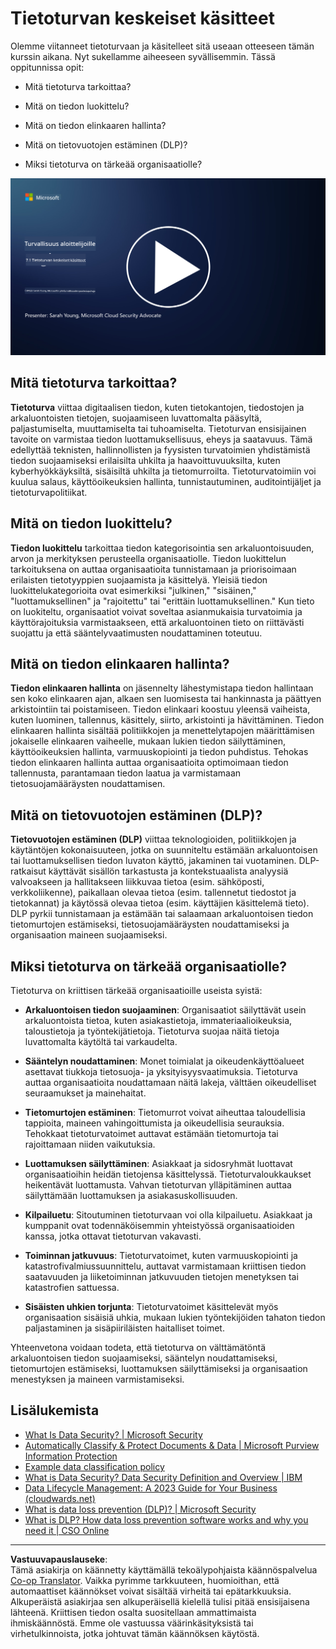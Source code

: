 <!--
CO_OP_TRANSLATOR_METADATA:
{
  "original_hash": "9703868f41dcddd5a98dea9ea6fcd94d",
  "translation_date": "2025-09-03T20:39:29+00:00",
  "source_file": "7.1 Data security key concepts.md",
  "language_code": "fi"
}
-->
# Tietoturvan keskeiset käsitteet

Olemme viitanneet tietoturvaan ja käsitelleet sitä useaan otteeseen tämän kurssin aikana. Nyt sukellamme aiheeseen syvällisemmin. Tässä oppitunnissa opit:

- Mitä tietoturva tarkoittaa?

- Mitä on tiedon luokittelu?

- Mitä on tiedon elinkaaren hallinta?

- Mitä on tietovuotojen estäminen (DLP)?

- Miksi tietoturva on tärkeää organisaatiolle?

[![Katso video](../../translated_images/7-1_placeholder.bcb1e7fdcef8c20be3172dc8b3b11f417cad164e7481b76f8a3bca4f853e1016.fi.png)](https://learn-video.azurefd.net/vod/player?id=ace39247-1690-45fb-8f99-985abcb8e423)

## Mitä tietoturva tarkoittaa?

**Tietoturva** viittaa digitaalisen tiedon, kuten tietokantojen, tiedostojen ja arkaluontoisten tietojen, suojaamiseen luvattomalta pääsyltä, paljastumiselta, muuttamiselta tai tuhoamiselta. Tietoturvan ensisijainen tavoite on varmistaa tiedon luottamuksellisuus, eheys ja saatavuus. Tämä edellyttää teknisten, hallinnollisten ja fyysisten turvatoimien yhdistämistä tiedon suojaamiseksi erilaisilta uhkilta ja haavoittuvuuksilta, kuten kyberhyökkäyksiltä, sisäisiltä uhkilta ja tietomurroilta. Tietoturvatoimiin voi kuulua salaus, käyttöoikeuksien hallinta, tunnistautuminen, auditointijäljet ja tietoturvapolitiikat.

## Mitä on tiedon luokittelu?

**Tiedon luokittelu** tarkoittaa tiedon kategorisointia sen arkaluontoisuuden, arvon ja merkityksen perusteella organisaatiolle. Tiedon luokittelun tarkoituksena on auttaa organisaatioita tunnistamaan ja priorisoimaan erilaisten tietotyyppien suojaamista ja käsittelyä. Yleisiä tiedon luokittelukategorioita ovat esimerkiksi "julkinen," "sisäinen," "luottamuksellinen" ja "rajoitettu" tai "erittäin luottamuksellinen." Kun tieto on luokiteltu, organisaatiot voivat soveltaa asianmukaisia turvatoimia ja käyttörajoituksia varmistaakseen, että arkaluontoinen tieto on riittävästi suojattu ja että sääntelyvaatimusten noudattaminen toteutuu.

## Mitä on tiedon elinkaaren hallinta?

**Tiedon elinkaaren hallinta** on jäsennelty lähestymistapa tiedon hallintaan sen koko elinkaaren ajan, alkaen sen luomisesta tai hankinnasta ja päättyen arkistointiin tai poistamiseen. Tiedon elinkaari koostuu yleensä vaiheista, kuten luominen, tallennus, käsittely, siirto, arkistointi ja hävittäminen. Tiedon elinkaaren hallinta sisältää politiikkojen ja menettelytapojen määrittämisen jokaiselle elinkaaren vaiheelle, mukaan lukien tiedon säilyttäminen, käyttöoikeuksien hallinta, varmuuskopiointi ja tiedon puhdistus. Tehokas tiedon elinkaaren hallinta auttaa organisaatioita optimoimaan tiedon tallennusta, parantamaan tiedon laatua ja varmistamaan tietosuojamääräysten noudattamisen.

## Mitä on tietovuotojen estäminen (DLP)?

**Tietovuotojen estäminen (DLP)** viittaa teknologioiden, politiikkojen ja käytäntöjen kokonaisuuteen, jotka on suunniteltu estämään arkaluontoisen tai luottamuksellisen tiedon luvaton käyttö, jakaminen tai vuotaminen. DLP-ratkaisut käyttävät sisällön tarkastusta ja kontekstuaalista analyysiä valvoakseen ja hallitakseen liikkuvaa tietoa (esim. sähköposti, verkkoliikenne), paikallaan olevaa tietoa (esim. tallennetut tiedostot ja tietokannat) ja käytössä olevaa tietoa (esim. käyttäjien käsittelemä tieto). DLP pyrkii tunnistamaan ja estämään tai salaamaan arkaluontoisen tiedon tietomurtojen estämiseksi, tietosuojamääräysten noudattamiseksi ja organisaation maineen suojaamiseksi.

## Miksi tietoturva on tärkeää organisaatiolle?

Tietoturva on kriittisen tärkeää organisaatioille useista syistä:

- **Arkaluontoisen tiedon suojaaminen**: Organisaatiot säilyttävät usein arkaluontoista tietoa, kuten asiakastietoja, immateriaalioikeuksia, taloustietoja ja työntekijätietoja. Tietoturva suojaa näitä tietoja luvattomalta käytöltä tai varkaudelta.

- **Sääntelyn noudattaminen**: Monet toimialat ja oikeudenkäyttöalueet asettavat tiukkoja tietosuoja- ja yksityisyysvaatimuksia. Tietoturva auttaa organisaatioita noudattamaan näitä lakeja, välttäen oikeudelliset seuraamukset ja mainehaitat.

- **Tietomurtojen estäminen**: Tietomurrot voivat aiheuttaa taloudellisia tappioita, maineen vahingoittumista ja oikeudellisia seurauksia. Tehokkaat tietoturvatoimet auttavat estämään tietomurtoja tai rajoittamaan niiden vaikutuksia.

- **Luottamuksen säilyttäminen**: Asiakkaat ja sidosryhmät luottavat organisaatioihin heidän tietojensa käsittelyssä. Tietoturvaloukkaukset heikentävät luottamusta. Vahvan tietoturvan ylläpitäminen auttaa säilyttämään luottamuksen ja asiakasuskollisuuden.

- **Kilpailuetu**: Sitoutuminen tietoturvaan voi olla kilpailuetu. Asiakkaat ja kumppanit ovat todennäköisemmin yhteistyössä organisaatioiden kanssa, jotka ottavat tietoturvan vakavasti.

- **Toiminnan jatkuvuus**: Tietoturvatoimet, kuten varmuuskopiointi ja katastrofivalmiussuunnittelu, auttavat varmistamaan kriittisen tiedon saatavuuden ja liiketoiminnan jatkuvuuden tietojen menetyksen tai katastrofien sattuessa.

- **Sisäisten uhkien torjunta**: Tietoturvatoimet käsittelevät myös organisaation sisäisiä uhkia, mukaan lukien työntekijöiden tahaton tiedon paljastaminen ja sisäpiiriläisten haitalliset toimet.

Yhteenvetona voidaan todeta, että tietoturva on välttämätöntä arkaluontoisen tiedon suojaamiseksi, sääntelyn noudattamiseksi, tietomurtojen estämiseksi, luottamuksen säilyttämiseksi ja organisaation menestyksen ja maineen varmistamiseksi.

## Lisälukemista

- [What Is Data Security? | Microsoft Security](https://www.microsoft.com/en-au/security/business/security-101/what-is-data-security?WT.mc_id=academic-96948-sayoung)
- [Automatically Classify & Protect Documents & Data | Microsoft Purview Information Protection](https://youtu.be/v8LqmzBUaOo)
- [Example data classification policy](https://www.cmu.edu/data/guidelines/data-classification.html)
- [What is Data Security? Data Security Definition and Overview | IBM](https://www.ibm.com/topics/data-security)
- [Data Lifecycle Management: A 2023 Guide for Your Business (cloudwards.net)](https://www.cloudwards.net/data-lifecycle-management/)
- [What is data loss prevention (DLP)? | Microsoft Security](https://www.microsoft.com/security/business/security-101/what-is-data-loss-prevention-dlp?WT.mc_id=academic-96948-sayoung)
- [What is DLP? How data loss prevention software works and why you need it | CSO Online](https://www.csoonline.com/article/569559/what-is-dlp-how-data-loss-prevention-software-works-and-why-you-need-it.html)

---

**Vastuuvapauslauseke**:  
Tämä asiakirja on käännetty käyttämällä tekoälypohjaista käännöspalvelua [Co-op Translator](https://github.com/Azure/co-op-translator). Vaikka pyrimme tarkkuuteen, huomioithan, että automaattiset käännökset voivat sisältää virheitä tai epätarkkuuksia. Alkuperäistä asiakirjaa sen alkuperäisellä kielellä tulisi pitää ensisijaisena lähteenä. Kriittisen tiedon osalta suositellaan ammattimaista ihmiskäännöstä. Emme ole vastuussa väärinkäsityksistä tai virhetulkinnoista, jotka johtuvat tämän käännöksen käytöstä.